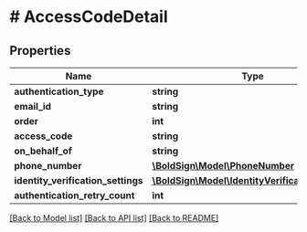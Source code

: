 # # AccessCodeDetail

## Properties

Name | Type | Description | Notes
------------ | ------------- | ------------- | -------------
**authentication_type** | **string** |  |
**email_id** | **string** |  | [optional]
**order** | **int** |  | [optional]
**access_code** | **string** |  | [optional]
**on_behalf_of** | **string** |  | [optional]
**phone_number** | [**\BoldSign\Model\PhoneNumber**](PhoneNumber.md) |  | [optional]
**identity_verification_settings** | [**\BoldSign\Model\IdentityVerificationSettings**](IdentityVerificationSettings.md) |  | [optional]
**authentication_retry_count** | **int** |  | [optional]

[[Back to Model list]](../../README.md#models) [[Back to API list]](../../README.md#endpoints) [[Back to README]](../../README.md)
